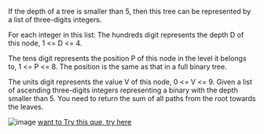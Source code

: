 If the depth of a tree is smaller than 5, then this tree can be represented by a list of three-digits integers.

For each integer in this list:
The hundreds digit represents the depth D of this node, 1 <= D <= 4.

The tens digit represents the position P of this node in the level it belongs to,
1 <= P <= 8. The position is the same as that in a full binary tree.

The units digit represents the value V of this node, 0 <= V <= 9.
Given a list of ascending three-digits integers representing a binary with the depth
smaller than 5. You need to return the sum of all paths from the root towards the leaves.
  
![image](https://user-images.githubusercontent.com/51910127/129801024-1137fc06-d34a-42ad-b4db-a0c38065e836.png)
[want to Try this que, try here](https://www.lintcode.com/problem/1098/)

